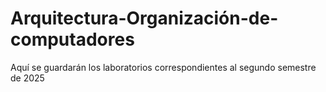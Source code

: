 # Arquitectura-Organización-de-computadores
Aquí se guardarán los laboratorios correspondientes al segundo semestre de 2025
